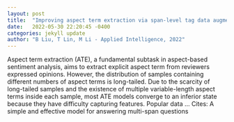 ```yaml
---
layout: post
title:  "Improving aspect term extraction via span-level tag data augmentation"
date:   2022-05-30 22:20:45 -0400
categories: jekyll update
author: "B Liu, T Lin, M Li - Applied Intelligence, 2022"
---
```

Aspect term extraction (ATE), a fundamental subtask in aspect-based sentiment analysis, aims to extract explicit aspect term from reviewers  expressed opinions. However, the distribution of samples containing different numbers of aspect terms is long-tailed. Due to the scarcity of long-tailed samples and the existence of multiple variable-length aspect terms inside each sample, most ATE models converge to an inferior state because they have difficulty capturing features. Popular data … Cites: ‪A simple and effective model for answering multi-span questions‬